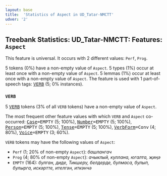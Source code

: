 ```yaml
---
layout: base
title:  'Statistics of Aspect in UD_Tatar-NMCTT'
udver: '2'
---
```


## Treebank Statistics: UD_Tatar-NMCTT: Features: `Aspect`

This feature is universal.
It occurs with 2 different values: `Perf`, `Prog`.

5 tokens (0%) have a non-empty value of `Aspect`.
5 types (1%) occur at least once with a non-empty value of `Aspect`.
5 lemmas (1%) occur at least once with a non-empty value of `Aspect`.
The feature is used with 1 part-of-speech tags: <tt><a href="tt_nmctt-pos-VERB.html">VERB</a></tt> (5; 0% instances).

### `VERB`

5 <tt><a href="tt_nmctt-pos-VERB.html">VERB</a></tt> tokens (3% of all `VERB` tokens) have a non-empty value of `Aspect`.

The most frequent other feature values with which `VERB` and `Aspect` co-occurred: <tt><a href="tt_nmctt-feat-Case.html">Case</a></tt><tt>=EMPTY</tt> (5; 100%), <tt><a href="tt_nmctt-feat-Number.html">Number</a></tt><tt>=EMPTY</tt> (5; 100%), <tt><a href="tt_nmctt-feat-Person.html">Person</a></tt><tt>=EMPTY</tt> (5; 100%), <tt><a href="tt_nmctt-feat-Tense.html">Tense</a></tt><tt>=EMPTY</tt> (5; 100%), <tt><a href="tt_nmctt-feat-VerbForm.html">VerbForm</a></tt><tt>=Conv</tt> (4; 80%), <tt><a href="tt_nmctt-feat-Voice.html">Voice</a></tt><tt>=EMPTY</tt> (3; 60%).

`VERB` tokens may have the following values of `Aspect`:

* `Perf` (1; 20% of non-empty `Aspect`): <em>башлангач</em>
* `Prog` (4; 80% of non-empty `Aspect`): <em>ачыклый, куллана, югалта, җиңә</em>
* `EMPTY` (164): <em>булган, диде, Тикшерү, белдерде, булмаса, булып, булырга, искәртте, ителгән, иткәнчә</em>

